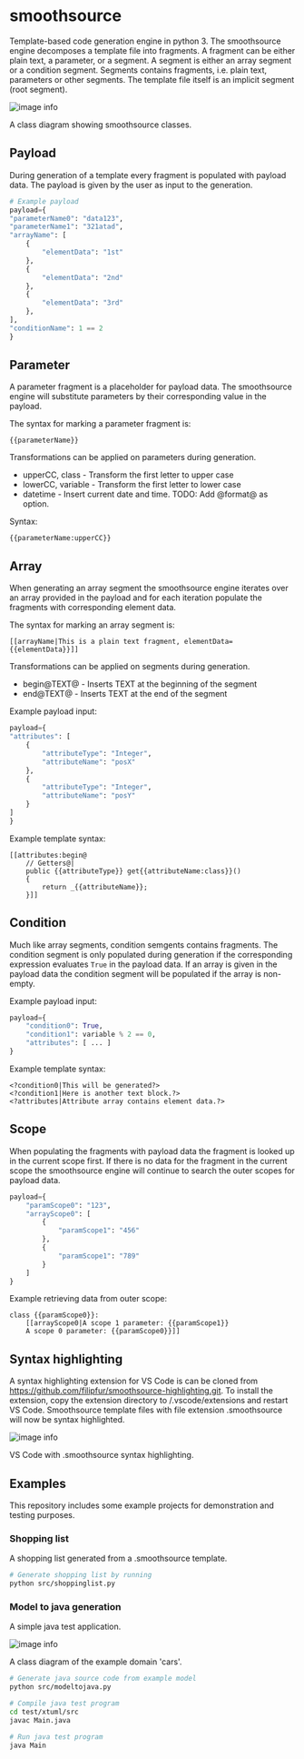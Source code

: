 # smoothsource
Template-based code generation engine in python 3.
The smoothsource engine decomposes a template file into fragments. A fragment can be either plain text, a parameter, or a segment. A segment is either an array segment or a condition segment. Segments contains fragments, i.e. plain text, parameters or other segments. The template file itself is an implicit segment (root segment).

![image info](./images/smoothsource.png)

A class diagram showing smoothsource classes.
## Payload
During generation of a template every fragment is populated with payload data. The payload is given by the user as input to the generation.
``` python
# Example payload
payload={
"parameterName0": "data123",
"parameterName1": "321atad",
"arrayName": [
    {
        "elementData": "1st"
    },
    {
        "elementData": "2nd"
    },
    {
        "elementData": "3rd"
    },
],
"conditionName": 1 == 2
}
```
## Parameter
A parameter fragment is a placeholder for payload data. The smoothsource engine will substitute parameters by their corresponding value in the payload.

The syntax for marking a parameter fragment is:
```
{{parameterName}}
```

Transformations can be applied on parameters during generation.
* upperCC, class - Transform the first letter to upper case
* lowerCC, variable - Transform the first letter to lower case
* datetime - Insert current date and time. TODO: Add @format@ as option.

Syntax:
```
{{parameterName:upperCC}}
```

## Array
When generating an array segment the smoothsource engine iterates over an array provided in the payload and for each iteration populate the fragments with corresponding element data. 

The syntax for marking an array segment is:
```
[[arrayName|This is a plain text fragment, elementData={{elementData}}]]
```

Transformations can be applied on segments during generation.
* begin@TEXT@ - Inserts TEXT at the beginning of the segment
* end@TEXT@ - Inserts TEXT at the end of the segment

Example payload input:
```python
payload={
"attributes": [
    {
        "attributeType": "Integer",
        "attributeName": "posX"
    },
    {
        "attributeType": "Integer",
        "attributeName": "posY"
    }
]
}
```
Example template syntax:
```
[[attributes:begin@
    // Getters@|
    public {{attributeType}} get{{attributeName:class}}()
    {
        return _{{attributeName}};
    }]]
```

## Condition
Much like array segments, condition semgents contains fragments. The condition segment is only populated during generation if the corresponding expression evaluates ```True``` in the payload data. If an array is given in the payload data the condition segment will be populated if the array is non-empty.

Example payload input:
```python
payload={
    "condition0": True,
    "condition1": variable % 2 == 0,
    "attributes": [ ... ]
}
```
Example template syntax:
```
<?condition0|This will be generated?>
<?condition1|Here is another text block.?>
<?attributes|Attribute array contains element data.?>
```
## Scope
When populating the fragments with payload data the fragment is looked up in the current scope first. If there is no data for the fragment in the current scope the smoothsource engine will continue to search the outer scopes for payload data.
```python
payload={
    "paramScope0": "123",
    "arrayScope0": [
        {
            "paramScope1": "456"
        },
        {
            "paramScope1": "789"
        }
    ]
}
```
Example retrieving data from outer scope:
```
class {{paramScope0}}:
    [[arrayScope0|A scope 1 parameter: {{paramScope1}}
    A scope 0 parameter: {{paramScope0}}]]
```
## Syntax highlighting
A syntax highlighting extension for VS Code is can be cloned from https://github.com/filipfur/smoothsource-highlighting.git. To install the extension, copy the extension directory to <user home>/.vscode/extensions and restart VS Code. Smoothsource template files with file extension .smoothsource will now be syntax highlighted.

![image info](./images/syntax_highlighting.png)

VS Code with .smoothsource syntax highlighting.

## Examples
This repository includes some example projects for demonstration and testing purposes.
### Shopping list
A shopping list generated from a .smoothsource template.
```bash
# Generate shopping list by running
python src/shoppinglist.py
```

### Model to java generation
A simple java test application.

![image info](./images/cars.png)

A class diagram of the example domain 'cars'.
```bash
# Generate java source code from example model
python src/modeltojava.py

# Compile java test program
cd test/xtuml/src
javac Main.java

# Run java test program
java Main
```
